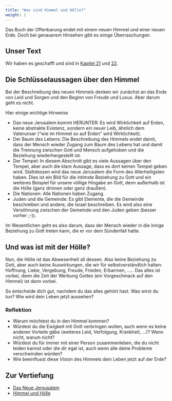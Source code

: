 ```yaml
---
title: "Was sind Himmel und Hölle?"
weight: 1
---
```


Das Buch der Offenbarung endet mit einem neuen Himmel und einer neuen Erde. Doch bei genauerem Hinsehen gibt es einige Überraschungen.

## Unser Text

<a name="49a1"></a>
Wir haben es geschafft und sind in [Kapitel 21](https://www.bibleserver.com/SLT/Offenbarung21) und [22](https://www.bibleserver.com/SLT/Offenbarung22).

## Die Schlüsselaussagen über den Himmel

<a name="7676"></a>
Bei der Beschreibung des neuen Himmels denken wir zunächst an das Ende von Leid und Sorgen und den Beginn von Freude und Luxus. Aber darum geht es nicht.

Hier einige wichtige Hinweise

- Das neue Jerusalem kommt HERUNTER: Es wird Wirklichkeit auf Erden, keine abstrakte Existenz, sondern ein neuer Leib, ähnlich dem Vaterunser (“wie im Himmel so auf Erden” wird Wirklichkeit).
- Der Baum des Lebens: Die Beschreibung des Himmels endet damit, dass der Mensch wieder Zugang zum Baum des Lebens hat und damit die Trennung zwischen Gott und Mensch aufgehoben und die Beziehung wiederhergestellt ist.
- Der Tempel: In diesem Abschnitt gibt es viele Aussagen über den Tempel, aber auch die klare Aussage, dass es dort keinen Tempel geben wird. Stattdessen wird das neue Jerusalem die Form des Allerheiligsten haben. Dies ist ein Bild für die intimste Beziehung zu Gott und ein weiteres Beispiel für unsere völlige Hingabe an Gott, denn außerhalb ist die Hölle (ganz drinnen oder ganz draußen).
- Die Nationen: Alle Nationen haben Zugang.
- Juden und die Gemeinde: Es gibt Elemente, die die Gemeinde beschreiben und andere, die Israel beschreiben. Es wird also eine Versöhnung zwischen der Gemeinde und den Juden geben (besser vorher ;-)).

Im Wesentlichen geht es also darum, dass der Mensch wieder in die innige Beziehung zu Gott treten kann, die er vor dem Sündenfall hatte.

## Und was ist mit der Hölle?

<a name="570f"></a>
Nun, die Hölle ist das Abwesenheit all dessen. Also keine Beziehung zu Gott, aber auch keine Auswirkungen, die wir für selbstverständlich halten: Hoffnung, Liebe, Vergebung, Freude, Frieden, Erbarmen, ….. Das alles ist vorbei, denn die Zeit der Werbung Gottes (ein Vorgeschmack auf den Himmel) ist dann vorbei.

So entscheide dich gut, nachdem du das alles gehört hast. Was wirst du tun? Wie wird dein Leben jetzt aussehen?

### Reflektion

<a name="700d"></a>
- Warum möchtest du in den Himmel kommen?
- Würdest du die Ewigkeit mit Gott verbringen wollen, auch wenn es keine anderen Vorteile gäbe (weiteres Leid, Verfolgung, Krankheit, …)? Wenn nicht, warum nicht?
- Würdest du für immer mit einer Person zusammenleben, die du nicht leiden kannst oder die dir egal ist, auch wenn alle deine Probleme verschwinden würden?
- Wie beeinflusst diese Vision des Himmels dein Leben jetzt auf der Erde?

## Zur Vertiefung

<a name="65a5"></a>
- [Das Neue Jersusalem](../../../../content/paradise/expl/the-new-jerusalem)
- [Himmel und Hölle](../../../../content/paradise/expl/heaven-and-hell)

